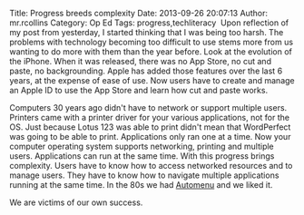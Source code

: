Title: Progress breeds complexity
Date: 2013-09-26 20:07:13
Author: mr.rcollins
Category: Op Ed
Tags: progress,techliteracy  Upon reflection of my post from yesterday, I started thinking that I was being too harsh. The problems with technology becoming too difficult to use stems more from us wanting to do more with them than the year before. Look at the evolution of the iPhone. When it was released, there was no App Store, no cut and paste, no backgrounding. Apple has added those features over the last 6 years, at the expense of ease of use. Now users have to create and manage an Apple ID to use the App Store and learn how cut and paste works.

Computers 30 years ago didn't have to network or support multiple users. Printers came with a printer driver for your various applications, not for the OS. Just because Lotus 123 was able to print didn't mean that WordPerfect was going to be able to print. Applications only ran one at a time. Now your computer operating system supports networking, printing and multiple users. Applications can run at the same time. With this progress brings complexity. Users have to know how to access networked resources and to manage users. They have to know how to navigate multiple applications running at the same time. In the 80s we had [Automenu](http://www.magee.com/magee/Automenu.htm) and we liked it.

We are victims of our own success.